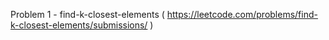 Problem 1 - find-k-closest-elements ( https://leetcode.com/problems/find-k-closest-elements/submissions/ )